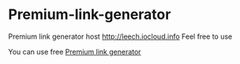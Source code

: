# Premium-link-generator
Premium link generator host http://leech.iocloud.info
Feel free to use

You can use free [Premium link generator](https://leech.iocloud.info)
